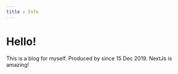 ```yaml
---
title : Info
---
```


# Hello! 

This is a blog for myself.
Produced by since 15 Dec 2019.
NextJs is amazing!